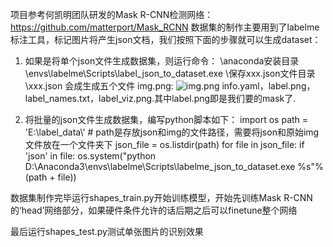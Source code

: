 项目参考何凯明团队研发的Mask R-CNN检测网络：https://github.com/matterport/Mask_RCNN
数据集的制作主要用到了labelme标注工具，标记图片将产生json文档，我们按照下面的步骤就可以生成dataset：
1. 如果是将单个json文件生成数据集，则运行命令：
 \anaconda安装目录\envs\labelme\Scripts\label_json_to_dataset.exe   \保存xxx.json文件目录\xxx.json 
会成生成五个文件 img.png:
![img.png](https://github.com/brucezhcw/Neural-Network/blob/master/Mask%20RCNN/image/0000.png)
info.yaml，label.png，label_names.txt，label_viz.png.其中label.png即是我们要的mask了.

2. 将批量的json文件生成数据集，编写python脚本如下：
import os
path = 'E:\\label_data\\'  # path是存放json和img的文件路径，需要将json和原始img文件放在一个文件夹下
json_file = os.listdir(path)
for file in json_file:
    if 'json' in file:
        os.system("python D:\\Anaconda3\\envs\\labelme\\Scripts\\labelme_json_to_dataset.exe %s"%(path + file))


数据集制作完毕运行shapes_train.py开始训练模型，开始先训练Mask R-CNN的‘head’网络部分，如果硬件条件允许的话后期之后可以finetune整个网络

最后运行shapes_test.py测试单张图片的识别效果
